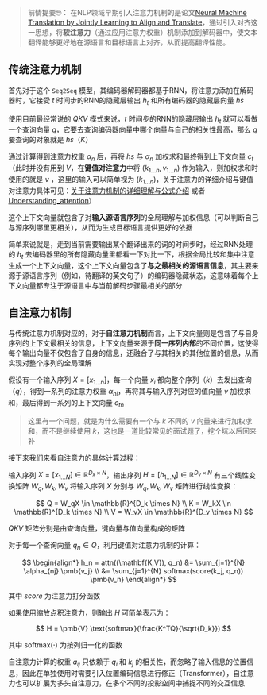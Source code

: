 > 前情提要🤓：
在NLP领域早期引入注意力机制的是论文[Neural Machine Translation by Jointly Learning to Align and Translate](https://arxiv.org/abs/1409.0473v7)，通过引入对齐这一思想，将**软注意力**（通过应用注意力权重）机制添加到解码器中，使文本翻译能够更好地在源语言和目标语言上对齐，从而提高翻译性能。

## 传统注意力机制

首先对于这个 `Seq2Seq` 模型，其编码器解码器都基于RNN，将注意力添加在解码器时，它接受 $t$ 时间步的RNN的隐藏层输出 $h_t$ 和所有编码器的隐藏层向量 $hs$

使用目前最经常说的 $QKV$ 模式来说，$t$ 时间步的RNN的隐藏层输出 $h_t$ 就可以看做一个查询向量 $q$，它要去查询编码器向量中哪个向量与自己的相关性最高，那么 $q$ 要查询的对象就是 $hs$（$K$）

通过计算得到注意力权重 $\alpha_n$ 后，再将 $hs$ 与 $\alpha_n$ 加权求和最终得到上下文向量 $c_t$（此时并没有用到 $V$，在**键值对注意力**中将 $(k_{1...n},v_{1...n})$ 作为输入，则加权求和时使用的就是 $v$ ，这里的输入可以简单视为 $(k_{1...n})$，关于注意力的详细介绍与键值对注意力具体可见：[关于注意力机制的详细理解与公式介绍](https://blog.csdn.net/2303_76215922/article/details/144117689) 或者 [Understanding_attention](https://github.com/Gcy-Shili/NLP-Learning/blob/main/understanding_attention.md)）

这个上下文向量就包含了对**输入源语言序列**的全局理解与加权信息（可以判断自己与源序列哪里更相关），从而为生成目标语言提供更好的依据

简单来说就是，走到当前需要输出某个翻译出来的词的时间步时，经过RNN处理的 $h_t$ 去编码器里的所有隐藏向量里都看一下对比一下，根据全局比较和集中注意生成一个上下文向量，这个上下文向量包含了**与之最相关的源语言信息**，其主要来源于源语言序列（例如，待翻译的英文句子）的编码器隐藏状态，这意味着每个上下文向量都专注于源语言中与当前解码步骤最相关的部分

## 自注意力机制

与传统注意力机制对应的，对于**自注意力机制**而言，上下文向量则是包含了与自身序列的上下文最相关的信息，上下文向量来源于**同一序列内部**的不同位置，这使得每个输出向量不仅包含了自身的信息，还融合了与其相关的其他位置的信息，从而实现对整个序列的全局理解

假设有一个输入序列 $X=[x_{1...n}]$，每一个向量 $x_i$ 都向整个序列（$k$）去发出查询（$q$），得到一系列的注意力权重 $\alpha_{ni}$，再将其与输入序列对应的值向量 $v$ 加权求和，最后得到一系列的上下文向量 $c_{tn}$

> 这里有一个问题，就是为什么需要有一个与 $k$ 不同的 $v$ 向量来进行加权求和，而不是继续使用 $k$，这也是一道比较常见的面试题了，挖个坑以后回来补

接下来我们来看自注意力的具体计算过程：

输入序列 $X=[x_{1...N}] \in \mathbb{R}^{D_x \times N}$，输出序列 $H=[h_{1...N}] \in \mathbb{R}^{D_v \times N}$
有三个线性变换矩阵 $W_q,W_k,W_v$
将输入序列 $X$ 分别与 $W_q,W_k,W_v$ 矩阵进行线性变换：

$$
Q = W_qX \in \mathbb{R}^{D_k \times N} \\
K = W_kX \in \mathbb{R}^{D_k \times N} \\
V = W_vX \in \mathbb{R}^{D_v \times N}
$$

$QKV$ 矩阵分别是由查询向量，键向量与值向量构成的矩阵

对于每一个查询向量 $q_n \in Q$，利用键值对注意力机制的计算：

$$
\begin{align*}
h_n = attn((\mathbf{K,V}), q_n) 
&= \sum_{j=1}^{N} \alpha_{nj} \pmb{v_j} \\
&= \sum_{j=1}^{N} softmax(score(k_j, q_n)) \pmb{v_n}
\end{align*}
$$

其中 $score$ 为注意力打分函数

如果使用缩放点积注意力，则输出 $H$ 可简单表示为：
 
 $$
 H = \pmb{V} \text{softmax}(\frac{K^TQ}{\sqrt{D_k}})
 $$

其中 $\text{softmax}(\cdot)$ 为按列归一化的函数

自注意力计算的权重 $a_{ij}$ 只依赖于 $q_i$ 和 $k_j$ 的相关性，而忽略了输入信息的位置信息，因此在单独使用时需要引入位置编码信息进行修正（Transformer），自注意力也可以扩展为多头自注意力，在多个不同的投影空间中捕捉不同的交互信息

